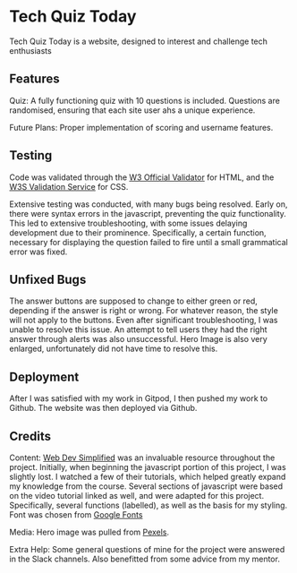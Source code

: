 # Tech Quiz Today

Tech Quiz Today is a website, designed to interest and challenge tech enthusiasts

## Features

Quiz: A fully functioning quiz with 10 questions is included. Questions are randomised, ensuring that each site user ahs a unique experience.

Future Plans: Proper implementation of scoring and username features.

## Testing

Code was validated through the [W3 Official Validator](https://validator.w3.org/nu/) for HTML, and the [W3S Validation Service](https://validator.w3.org/) for CSS.

Extensive testing was conducted, with many bugs being resolved. Early on, there were syntax errors in the javascript, preventing the quiz functionality. This led to extensive troubleshooting, with some issues delaying development due to their prominence. Specifically, a certain function, necessary for displaying the question failed to fire until a small grammatical error was fixed.

## Unfixed Bugs

The answer buttons are supposed to change to either green or red, depending if the answer is right or wrong. For whatever reason, the style will not apply to the buttons. Even after significant troubleshooting, I was unable to resolve this issue. An attempt to tell users they had the right answer through alerts was also unsuccessful. Hero Image is also very enlarged, unfortunately did not have time to resolve this.

## Deployment

After I was satisfied with my work in Gitpod, I then pushed my work to Github. The website was then deployed via Github.

## Credits

Content: [Web Dev Simplified](https://www.youtube.com/watch?v=riDzcEQbX6k&list=WL&index=84) was an invaluable resource throughout the project. Initially, when beginning the javascript portion of this project, I was slightly lost. I watched a few of their tutorials, which helped greatly expand my knowledge from the course. Several sections of javascript were based on the video tutorial linked as well, and were adapted for this project. Specifically, several functions (labelled), as well as the basis for my styling.  Font was chosen from [Google Fonts](https://fonts.google.com/)

Media: Hero image was pulled from [Pexels](https://www.pexels.com/). 

Extra Help: Some general questions of mine for the project were answered in the Slack channels. Also benefitted from some advice from my mentor.